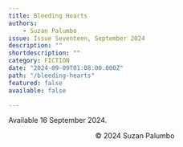 ```yaml
---
title: Bleeding Hearts
authors:
    - Suzan Palumbo
issue: Issue Seventeen, September 2024
description: "" 
shortdescription: ""
category: FICTION
date: "2024-09-09T01:08:00.000Z"
path: "/bleeding-hearts"
featured: false
available: false

---
```


Available 16 September 2024.

<p style="text-align: center;">© 2024 Suzan Palumbo</p>


